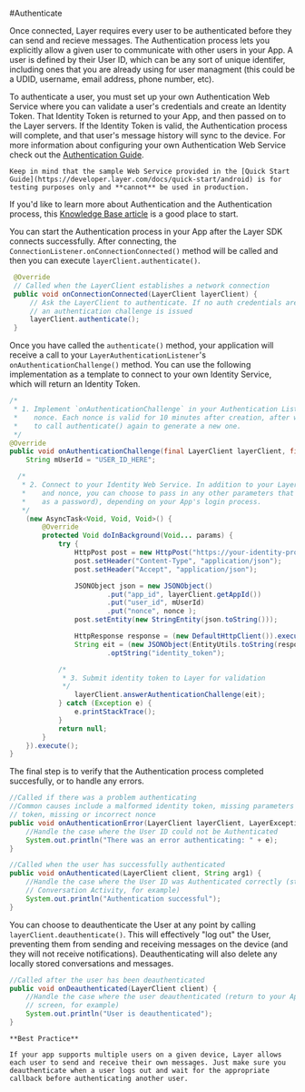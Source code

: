 #Authenticate

Once connected, Layer requires every user to be authenticated before they can send and recieve messages. The Authentication process lets you explicitly allow a given user to communicate with other users in your App. A user is defined by their User ID, which can be any sort of unique identifer, including ones that you are already using for user managment (this could be a UDID, username, email address, phone number, etc).

To authenticate a user, you must set up your own Authentication Web Service where you can validate a user's credentials and create an Identity Token. That Identity Token is returned to your App, and then passed on to the Layer servers. If the Identity Token is valid, the Authentication process will complete, and that user's message history will sync to the device. For more information about configuring your own Authentication Web Service check out the [Authentication Guide](https://developer.layer.com/docs/guides#authentication).

```emphasis
Keep in mind that the sample Web Service provided in the [Quick Start Guide](https://developer.layer.com/docs/quick-start/android) is for testing purposes only and **cannot** be used in production.
```

If you'd like to learn more about Authentication and the Authentication process, this [Knowledge Base article](https://support.layer.com/hc/en-us/articles/204225940-How-does-Authentication-work-) is a good place to start.

You can start the Authentication process in your App after the Layer SDK connects successfully. After connecting, the `ConnectionListener.onConnectionConnected()` method will be called and then you can execute `layerClient.authenticate()`.


```java
 @Override
 // Called when the LayerClient establishes a network connection
 public void onConnectionConnected(LayerClient layerClient) {
     // Ask the LayerClient to authenticate. If no auth credentials are present,
     // an authentication challenge is issued
     layerClient.authenticate();
 }
```

Once you have called the `authenticate()` method, your application will receive a call to your `LayerAuthenticationListener`'s `onAuthenticationChallenge()` method. You can use the following implementation as a template to connect to your own Identity Service, which will return an Identity Token.

```java
/*
 * 1. Implement `onAuthenticationChallenge` in your Authentication Listener to acquire a 
 *    nonce. Each nonce is valid for 10 minutes after creation, after which you will have 
 *    to call authenticate() again to generate a new one.
 */
@Override
public void onAuthenticationChallenge(final LayerClient layerClient, final String nonce) {
    String mUserId = "USER_ID_HERE";

  /*
   * 2. Connect to your Identity Web Service. In addition to your Layer App ID, User ID, 
   *    and nonce, you can choose to pass in any other parameters that make sense (such 
   *    as a password), depending on your App's login process.
   */
    (new AsyncTask<Void, Void, Void>() {
        @Override
        protected Void doInBackground(Void... params) {
            try {
                HttpPost post = new HttpPost("https://your-identity-provider.com/authenticate");
                post.setHeader("Content-Type", "application/json");
                post.setHeader("Accept", "application/json");

                JSONObject json = new JSONObject()
                        .put("app_id", layerClient.getAppId())
                        .put("user_id", mUserId)
                        .put("nonce", nonce );
                post.setEntity(new StringEntity(json.toString()));

                HttpResponse response = (new DefaultHttpClient()).execute(post);
                String eit = (new JSONObject(EntityUtils.toString(response.getEntity())))
                        .optString("identity_token");

            /*
             * 3. Submit identity token to Layer for validation
             */
                layerClient.answerAuthenticationChallenge(eit);
            } catch (Exception e) {
                e.printStackTrace();
            }
            return null;
        }
    }).execute();
}
```

The final step is to verify that the Authentication process completed succesfully, or to handle any errors.

```java
//Called if there was a problem authenticating
//Common causes include a malformed identity token, missing parameters in the identity 
// token, missing or incorrect nonce
public void onAuthenticationError(LayerClient layerClient, LayerException e) {
    //Handle the case where the User ID could not be Authenticated
    System.out.println("There was an error authenticating: " + e);
}

//Called when the user has successfully authenticated
public void onAuthenticated(LayerClient client, String arg1) {
    //Handle the case where the User ID was Authenticated correctly (start the 
    // Conversation Activity, for example)
    System.out.println("Authentication successful");
}
```

You can choose to deauthenticate the User at any point by calling `layerClient.deauthenticate()`. This will effectively "log out" the User, preventing them from sending and receiving messages on the device (and they will not receive notifications). Deauthenticating will also delete any locally stored conversations and messages.

```java
//Called after the user has been deauthenticated
public void onDeauthenticated(LayerClient client) {
    //Handle the case where the user deauthenticated (return to your App's login 
    // screen, for example)
    System.out.println("User is deauthenticated");
}
```

```emphasis
**Best Practice**

If your app supports multiple users on a given device, Layer allows each user to send and receive their own messages. Just make sure you deauthenticate when a user logs out and wait for the appropriate callback before authenticating another user.
```
